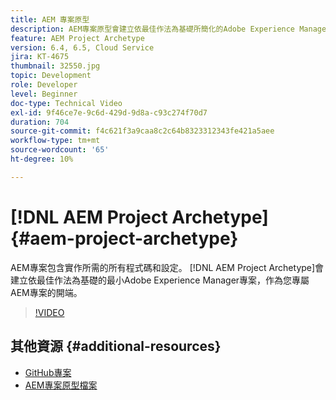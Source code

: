 ```yaml
---
title: AEM 專案原型
description: AEM專案原型會建立依最佳作法為基礎所簡化的Adobe Experience Manager專案，作為您專屬AEM專案的開端。
feature: AEM Project Archetype
version: 6.4, 6.5, Cloud Service
jira: KT-4675
thumbnail: 32550.jpg
topic: Development
role: Developer
level: Beginner
doc-type: Technical Video
exl-id: 9f46ce7e-9c6d-429d-9d8a-c93c274f70d7
duration: 704
source-git-commit: f4c621f3a9caa8c2c64b8323312343fe421a5aee
workflow-type: tm+mt
source-wordcount: '65'
ht-degree: 10%

---
```


# [!DNL AEM Project Archetype] {#aem-project-archetype}

AEM專案包含實作所需的所有程式碼和設定。 [!DNL AEM Project Archetype]會建立依最佳作法為基礎的最小Adobe Experience Manager專案，作為您專屬AEM專案的開端。

>[!VIDEO](https://video.tv.adobe.com/v/32550?quality=12&learn=on)

## 其他資源 {#additional-resources}

* [GitHub專案](https://github.com/adobe/aem-project-archetype)
* [AEM專案原型檔案](https://experienceleague.adobe.com/docs/experience-manager-core-components/using/developing/archetype/overview.html)
